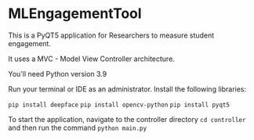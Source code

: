 # MLEngagementTool
This is a PyQT5 application for Researchers to measure student engagement. 

It uses a MVC - Model View Controller architecture. 

You'll need Python version 3.9

Run your terminal or IDE as an administrator. 
Install the following libraries:

`pip install deepface`
`pip install opencv-python`
`pip install pyqt5`


To start the application, navigate to the controller directory `cd controller` and then
run the command `python main.py`



